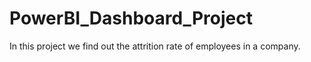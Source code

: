 # PowerBI_Dashboard_Project
In this project we find out the attrition rate of employees in a company.
